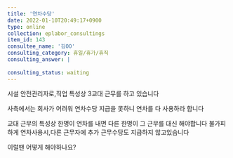 ```yaml
---
title: '연차수당'
date: 2022-01-10T20:49:17+0900
type: online
collection: eplabor_consultings
item_id: 143
consultee_name: '김OO'
consulting_category: 휴일/휴가/휴직
consulting_answer: |
    
consulting_status: waiting
---
```


시설 안전관리자로,직업 특성상 3교대 근무를 하고 있습니다

사측에서는 회사가 어려워 연차수당 지급을 못하니 연차를 다 사용하라 합니다

교대 근무의 특성상 한명이 연차를 내면 다른 한명이 그 근무를 대신 해야합니다
불가피하게 연차사용시,다른 근무자에 추가 근무수당도 지급하지 않고있습니다

이럴땐 어떻게 해야하나요?

